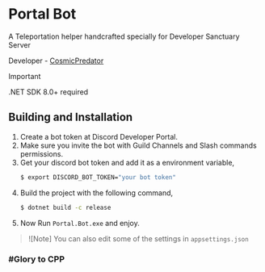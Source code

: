 ﻿# Portal Bot
A Teleportation helper handcrafted specially for Developer Sanctuary Server

Developer - [CosmicPredator](https://github.com/CosmicPredator)

> [!IMPORTANT]
> .NET SDK 8.0+ required

## Building and Installation
1. Create a bot token at Discord Developer Portal.
2. Make sure you invite the bot with Guild Channels and Slash commands permissions.
3. Get your discord bot token and add it as a environment variable,
    ```sh
    $ export DISCORD_BOT_TOKEN="your bot token"
    ```
4. Build the project with the following command,
    ```sh
    $ dotnet build -c release
    ```
5. Now Run `Portal.Bot.exe` and enjoy.

> ![Note]
> You can also edit some of the settings in `appsettings.json`

### #Glory to CPP